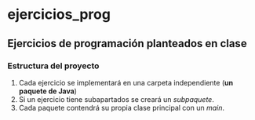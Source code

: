 # ejercicios_prog
## Ejercicios de programación planteados en clase
### Estructura del proyecto
1. Cada ejercicio se implementará en una carpeta independiente (**un paquete de Java**)
2. Si un ejercicio tiene subapartados se creará un *subpaquete*.
3. Cada paquete contendrá su propia clase principal con un *main*.
